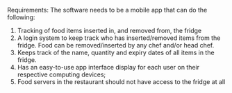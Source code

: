 Requirements:
The software needs to be a mobile app that can do the following:
1. Tracking of food items inserted in, and removed from, the fridge
2. A login system to keep track who has inserted/removed items from the fridge. Food
can be removed/inserted by any chef and/or head chef.
3. Keeps track of the name, quantity and expiry dates of all items in the fridge.
4. Has an easy-to-use app interface display for each user on their respective computing
devices;
5. Food servers in the restaurant should not have access to the fridge at all
